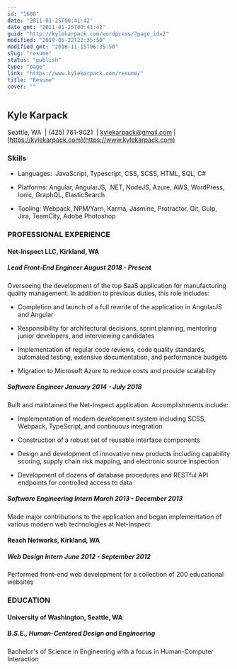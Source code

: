```yaml
---
id: "1608"
date: "2011-01-25T00:41:42"
date_gmt: "2011-01-25T00:41:42"
guid: "http://kylekarpack.com/wordpress/?page_id=2"
modified: "2019-05-22T22:35:50"
modified_gmt: "2018-11-15T06:35:50"
slug: "resume"
status: "publish"
type: "page"
link: "https://www.kylekarpack.com/resume/"
title: "Resume"
cover: ""
---
```


## Kyle Karpack

Seattle, WA  | (425) 761-9021  | <kylekarpack@gmail.com> | [https://kylekarpack.com](https://www.kylekarpack.com)

### Skills

-   Languages:  JavaScript, Typescript, CSS, SCSS, HTML, SQL, C#

-   Platforms: Angular, AngularJS, .NET, NodeJS, Azure, AWS, WordPress, Ionic, GraphQL, ElasticSearch

-   Tooling: Webpack, NPM/Yarn, Karma, Jasmine, Protractor, Git, Gulp, Jira, TeamCity, Adobe Photoshop

### PROFESSIONAL EXPERIENCE

#### Net-Inspect LLC, Kirkland, WA

##### Lead Front-End Engineer August 2018 - Present

Overseeing the development of the top SaaS application for manufacturing quality management. In addition to previous duties, this role includes:

-   Completion and launch of a full rewrite of the application in AngularJS and Angular

-   Responsibility for architectural decisions, sprint planning, mentoring junior developers, and interviewing candidates

-   Implementation of regular code reviews, code quality standards, automated testing, extensive documentation, and performance budgets

-   Migration to Microsoft Azure to reduce costs and provide scalability

##### Software Engineer  January 2014 - July 2018

Built and maintained the Net-Inspect application. Accomplishments include:

-   Implementation of modern development system including SCSS, Webpack, TypeScript, and continuous integration

-   Construction of a robust set of reusable interface components

-   Design and development of innovative new products including capability scoring, supply chain risk mapping, and electronic source inspection

-   Development of dozens of database procedures and RESTful API endpoints for controlled access to data

##### Software Engineering Intern  March 2013 - December 2013

Made major contributions to the application and began implementation of various modern web technologies at Net-Inspect

#### Reach Networks, Kirkland, WA

##### Web Design Intern  June 2012 - September 2012

Performed front-end web development for a collection of 200 educational websites

### EDUCATION

#### University of Washington, Seattle, WA

##### B.S.E., Human-Centered Design and Engineering

Bachelor's of Science in Engineering with a focus in Human-Computer Interaction